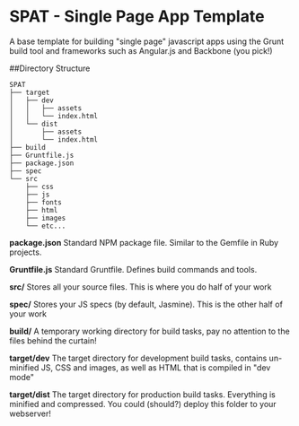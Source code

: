 SPAT - Single Page App Template
===============================
A base template for building "single page" javascript apps using the Grunt build
tool and frameworks such as Angular.js and Backbone (you pick!)

##Directory Structure

    SPAT
    ├── target
    │   ├── dev
    │   │   ├── assets
    │   │   └── index.html
    │   └── dist
    │       ├── assets
    │       └── index.html
    ├── build
    ├── Gruntfile.js
    ├── package.json
    ├── spec
    └── src
        ├── css
        ├── js
        ├── fonts
        ├── html
        ├── images
        └── etc...

**package.json** Standard NPM package file. Similar to the Gemfile in Ruby projects.

**Gruntfile.js** Standard Gruntfile. Defines build commands and tools.

**src/** Stores all your source files. This is where you do half of your work

**spec/** Stores your JS specs (by default, Jasmine). This is the other half of your work

**build/** A temporary working directory for build tasks, pay no attention to the files behind the curtain!

**target/dev** The target directory for development build tasks, contains un-minified JS, CSS and images, as well as HTML that is compiled in "dev mode"

**target/dist** The target directory for production build tasks. Everything is minified and compressed. You could (should?) deploy this folder to your webserver!